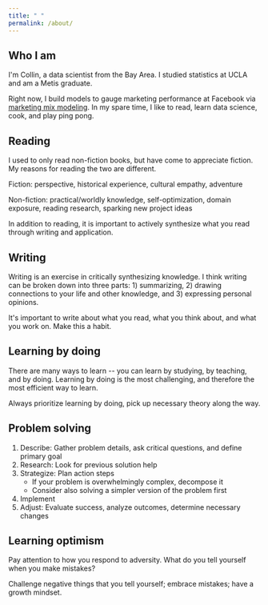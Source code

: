 ```yaml
---
title: " "
permalink: /about/
---
```


## Who I am

I'm Collin, a data scientist from the Bay Area. I studied statistics at UCLA and am a Metis graduate. 

Right now, I build models to gauge marketing performance at Facebook via [marketing mix modeling](https://en.wikipedia.org/wiki/Marketing_mix_modeling). In my spare time, I like to read, learn data science, cook, and play ping pong. 

## Reading

I used to only read non-fiction books, but have come to appreciate fiction. My reasons for reading the two are different.

Fiction: perspective, historical experience, cultural empathy, adventure

Non-fiction: practical/worldly knowledge, self-optimization, domain exposure, reading research, sparking new project ideas

In addition to reading, it is important to actively synthesize what you read through writing and application. 

## Writing

Writing is an exercise in critically synthesizing knowledge. I think writing can be broken down into three parts: 1) summarizing, 2) drawing connections to your life and other knowledge, and 3) expressing personal opinions.

It's important to write about what you read, what you think about, and what you work on. Make this a habit.

## Learning by doing

There are many ways to learn -- you can learn by studying, by teaching, and by doing. Learning by doing is the most challenging, and therefore the most efficient way to learn. 

Always prioritize learning by doing, pick up necessary theory along the way.

## Problem solving 

1. Describe: Gather problem details, ask critical questions, and define primary goal
2. Research: Look for previous solution help 
3. Strategize: Plan action steps
    - If your problem is overwhelmingly complex, decompose it
    - Consider also solving a simpler version of the problem first
4. Implement
5. Adjust: Evaluate success, analyze outcomes, determine necessary changes

## Learning optimism

Pay attention to how you respond to adversity. What do you tell yourself when you make mistakes? 

Challenge negative things that you tell yourself; embrace mistakes; have a growth mindset. 
